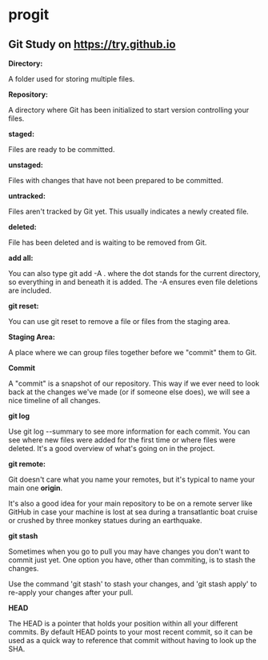 # progit

## Git Study on https://try.github.io

**Directory:**

A folder used for storing multiple files.

**Repository:**

A directory where Git has been initialized to start version controlling your files.

**staged:**

Files are ready to be committed.

**unstaged:**

Files with changes that have not been prepared to be committed.

**untracked:**

Files aren't tracked by Git yet. This usually indicates a newly created file.

**deleted:**

File has been deleted and is waiting to be removed from Git.

**add all:**

You can also type git add -A . where the dot stands for the current directory, so everything in and beneath it is added. The -A ensures even file deletions are included.

**git reset:**

You can use git reset <filename> to remove a file or files from the staging area.

**Staging Area:**

A place where we can group files together before we "commit" them to Git.

**Commit**

A "commit" is a snapshot of our repository. This way if we ever need to look back at the changes we've made (or if someone else does), we will see a nice timeline of all changes.

**git log**

Use git log --summary to see more information for each commit. You can see where new files were added for the first time or where files were deleted. It's a good overview of what's going on in the project.

**git remote:**

Git doesn't care what you name your remotes, but it's typical to name your main one **origin**.

It's also a good idea for your main repository to be on a remote server like GitHub in case your machine is lost at sea during a transatlantic boat cruise or crushed by three monkey statues during an earthquake.

**git stash**

Sometimes when you go to pull you may have changes you don't want to commit just yet. One option you have, other than commiting, is to stash the changes.

Use the command 'git stash' to stash your changes, and 'git stash apply' to re-apply your changes after your pull.

**HEAD**

The HEAD is a pointer that holds your position within all your different commits. By default HEAD points to your most recent commit, so it can be used as a quick way to reference that commit without having to look up the SHA.
